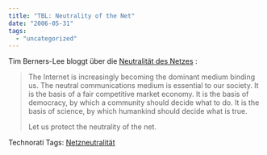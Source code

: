 ```yaml
---
title: "TBL: Neutrality of the Net"
date: "2006-05-31"
tags: 
  - "uncategorized"
---
```


Tim Berners-Lee bloggt über die [Neutralität des Netzes](http://dig.csail.mit.edu/breadcrumbs/node/132) :

> The Internet is increasingly becoming the dominant medium binding us. The neutral communications medium is essential to our society. It is the basis of a fair competitive market economy. It is the basis of democracy, by which a community should decide what to do. It is the basis of science, by which humankind should decide what is true.  
>   
> Let us protect the neutrality of the net.

Technorati Tags: [Netzneutralität](http://www.technorati.com/tag/Netzneutralität)
